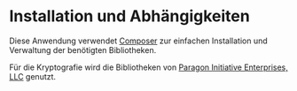 # Installation und Abhängigkeiten

Diese Anwendung verwendet [Composer](https://getcomposer.org) zur einfachen Installation und Verwaltung der benötigten Bibliotheken.

Für die Kryptografie wird die Bibliotheken von [Paragon Initiative Enterprises, LLC](https://github.com/paragonie) genutzt.
